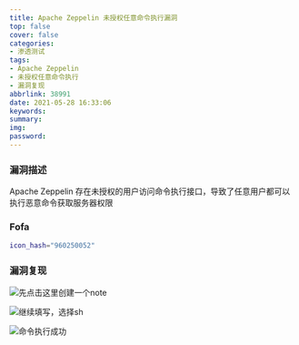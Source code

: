 ```yaml
---
title: Apache Zeppelin 未授权任意命令执行漏洞
top: false
cover: false
categories:
- 渗透测试
tags:
- Apache Zeppelin
- 未授权任意命令执行
- 漏洞复现
abbrlink: 38991
date: 2021-05-28 16:33:06
keywords:
summary:
img:
password:
---
```


### 漏洞描述

Apache Zeppelin 存在未授权的用户访问命令执行接口，导致了任意用户都可以执行恶意命令获取服务器权限



### Fofa

```bash
icon_hash="960250052"
```



### 漏洞复现

![先点击这里创建一个note](http://image.geoer.cn/zeppelin_click.jpg)



![继续填写，选择sh](http://image.geoer.cn/zeppelin_click2.jpg)





![命令执行成功](http://image.geoer.cn/zeppelin_success.jpg)









